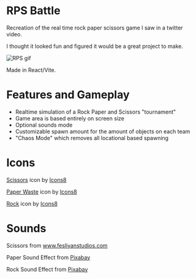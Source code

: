 # RPS Battle

Recreation of the real time rock paper scissors game I saw in a twitter video.

I thought it looked fun and figured it would be a great project to make.

![RPS gif](https://i.imgur.com/dCv0vX9.gif)

Made in React/Vite.

# Features and Gameplay

- Realtime simulation of a Rock Paper and Scissors "tournament"
- Game area is based entirely on screen size
- Optional sounds mode
- Customizable spawn amount for the amount of objects on each team
- "Chaos Mode" which removes all locational based spawning 

# Icons

<a target="_blank" href="https://icons8.com/icon/A7egVNynrr0h/scissors">Scissors</a> icon by <a target="_blank" href="https://icons8.com">Icons8</a>

<a target="_blank" href="https://icons8.com/icon/PIKUClPKIVjC/paper-waste">Paper Waste</a> icon by <a target="_blank" href="https://icons8.com">Icons8</a>

<a target="_blank" href="https://icons8.com/icon/9FSQ5judlnAN/rock">Rock</a> icon by <a target="_blank" href="https://icons8.com">Icons8</a>


# Sounds

Scissors from www.fesliyanstudios.com

Paper Sound Effect from <a href="https://pixabay.com/?utm_source=link-attribution&utm_medium=referral&utm_campaign=music&utm_content=14415">Pixabay</a>

Rock Sound Effect from <a href="https://pixabay.com/?utm_source=link-attribution&utm_medium=referral&utm_campaign=music&utm_content=14722">Pixabay</a>


